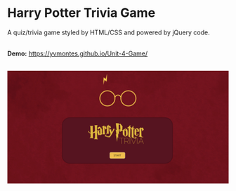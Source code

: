 <h1>Harry Potter Trivia Game</h1>
A quiz/trivia game styled by HTML/CSS and powered by jQuery code.
<br /><br/>

<b>Demo:</b> https://yvmontes.github.io/Unit-4-Game/ <br/><br/>

<img src="/assets/images/hpscreen.png" width="850">
